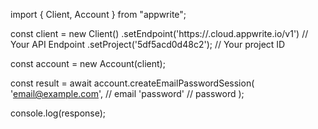 import { Client, Account } from "appwrite";

const client = new Client()
    .setEndpoint('https://<REGION>.cloud.appwrite.io/v1') // Your API Endpoint
    .setProject('5df5acd0d48c2'); // Your project ID

const account = new Account(client);

const result = await account.createEmailPasswordSession(
    'email@example.com', // email
    'password' // password
);

console.log(response);
